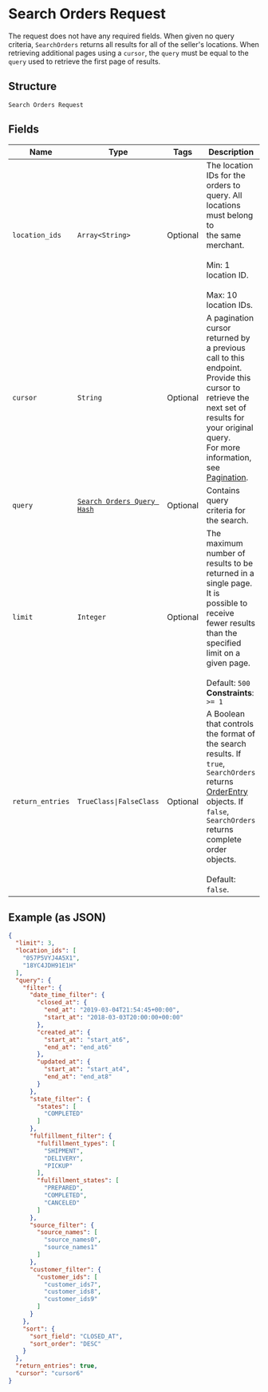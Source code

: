 
# Search Orders Request

The request does not have any required fields. When given no query criteria,
`SearchOrders` returns all results for all of the seller's locations. When retrieving additional
pages using a `cursor`, the `query` must be equal to the `query` used to retrieve the first page of
results.

## Structure

`Search Orders Request`

## Fields

| Name | Type | Tags | Description |
|  --- | --- | --- | --- |
| `location_ids` | `Array<String>` | Optional | The location IDs for the orders to query. All locations must belong to<br>the same merchant.<br><br>Min: 1 location ID.<br><br>Max: 10 location IDs. |
| `cursor` | `String` | Optional | A pagination cursor returned by a previous call to this endpoint.<br>Provide this cursor to retrieve the next set of results for your original query.<br>For more information, see [Pagination](https://developer.squareup.com/docs/build-basics/common-api-patterns/pagination). |
| `query` | [`Search Orders Query Hash`](../../doc/models/search-orders-query.md) | Optional | Contains query criteria for the search. |
| `limit` | `Integer` | Optional | The maximum number of results to be returned in a single page. It is<br>possible to receive fewer results than the specified limit on a given page.<br><br>Default: `500`<br>**Constraints**: `>= 1` |
| `return_entries` | `TrueClass\|FalseClass` | Optional | A Boolean that controls the format of the search results. If `true`,<br>`SearchOrders` returns [OrderEntry](entity:OrderEntry) objects. If `false`, `SearchOrders`<br>returns complete order objects.<br><br>Default: `false`. |

## Example (as JSON)

```json
{
  "limit": 3,
  "location_ids": [
    "057P5VYJ4A5X1",
    "18YC4JDH91E1H"
  ],
  "query": {
    "filter": {
      "date_time_filter": {
        "closed_at": {
          "end_at": "2019-03-04T21:54:45+00:00",
          "start_at": "2018-03-03T20:00:00+00:00"
        },
        "created_at": {
          "start_at": "start_at6",
          "end_at": "end_at6"
        },
        "updated_at": {
          "start_at": "start_at4",
          "end_at": "end_at8"
        }
      },
      "state_filter": {
        "states": [
          "COMPLETED"
        ]
      },
      "fulfillment_filter": {
        "fulfillment_types": [
          "SHIPMENT",
          "DELIVERY",
          "PICKUP"
        ],
        "fulfillment_states": [
          "PREPARED",
          "COMPLETED",
          "CANCELED"
        ]
      },
      "source_filter": {
        "source_names": [
          "source_names0",
          "source_names1"
        ]
      },
      "customer_filter": {
        "customer_ids": [
          "customer_ids7",
          "customer_ids8",
          "customer_ids9"
        ]
      }
    },
    "sort": {
      "sort_field": "CLOSED_AT",
      "sort_order": "DESC"
    }
  },
  "return_entries": true,
  "cursor": "cursor6"
}
```

